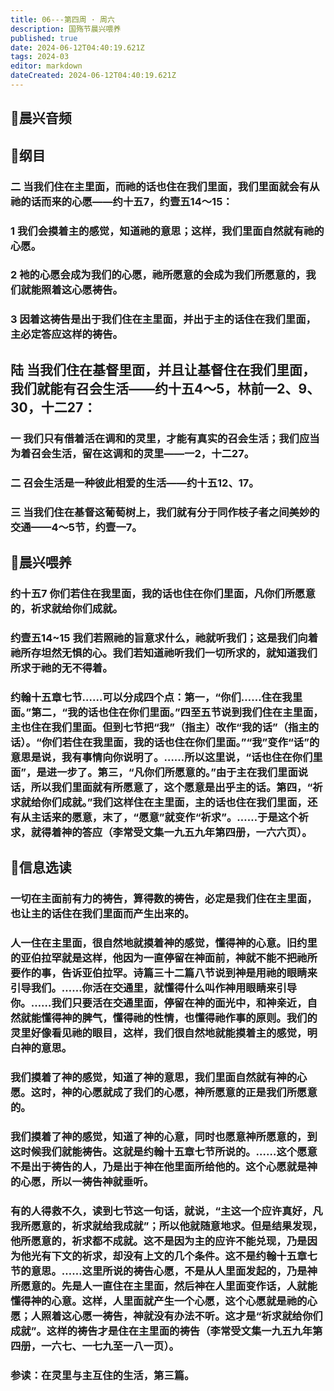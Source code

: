 ```yaml
---
title: 06---第四周 · 周六
description: 国殇节晨兴喂养
published: true
date: 2024-06-12T04:40:19.621Z
tags: 2024-03
editor: markdown
dateCreated: 2024-06-12T04:40:19.621Z
---
```


## 🎵晨兴音频

## 📖纲目

### 二    当我们住在主里面，而祂的话也住在我们里面，我们里面就会有从祂的话而来的心愿——约十五7，约壹五14～15：

### 1    我们会摸着主的感觉，知道祂的意思；这样，我们里面自然就有祂的心愿。

### 2    衪的心愿会成为我们的心愿，祂所愿意的会成为我们所愿意的，我们就能照着这心愿祷告。

### 3    因着这祷告是出于我们住在主里面，并出于主的话住在我们里面，主必定答应这样的祷告。

## 陆    当我们住在基督里面，并且让基督住在我们里面，我们就能有召会生活——约十五4～5，林前一2、9、30，十二27：

### 一    我们只有借着活在调和的灵里，才能有真实的召会生活；我们应当为着召会生活，留在这调和的灵里——一2，十二27。

### 二    召会生活是一种彼此相爱的生活——约十五12、17。

### 三    当我们住在基督这葡萄树上，我们就有分于同作枝子者之间美妙的交通——4～5节，约壹一7。

## 📖晨兴喂养

### 约十五7    你们若住在我里面，我的话也住在你们里面，凡你们所愿意的，祈求就给你们成就。

### 约壹五14~15    我们若照祂的旨意求什么，祂就听我们；这是我们向着祂所存坦然无惧的心。我们若知道祂听我们一切所求的，就知道我们所求于祂的无不得着。

### 约翰十五章七节……可以分成四个点：第一，“你们……住在我里面。”第二，“我的话也住在你们里面。”四至五节说到我们住在主里面，主也住在我们里面。但到七节把“我”（指主）改作“我的话”（指主的话）。“你们若住在我里面，我的话也住在你们里面。”“我”变作“话”的意思是说，我有事情向你说明了。……所以这里说，“话也住在你们里面”，是进一步了。第三，“凡你们所愿意的。”由于主在我们里面说话，所以我们里面就有所愿意了，这个愿意是出乎主的话。第四，“祈求就给你们成就。”我们这样住在主里面，主的话也住在我们里面，还有从主话来的愿意，末了，“愿意”就变作“祈求”。……于是这个祈求，就得着神的答应（李常受文集一九五九年第四册，一六六页）。

## 📖信息选读

### 一切在主面前有力的祷告，算得数的祷告，必定是我们住在主里面，也让主的话住在我们里面而产生出来的。

### 人一住在主里面，很自然地就摸着神的感觉，懂得神的心意。旧约里的亚伯拉罕就是这样，他因为一直停留在神面前，神就不能不把祂所要作的事，告诉亚伯拉罕。诗篇三十二篇八节说到神是用祂的眼睛来引导我们。……你活在交通里，就懂得什么叫作神用眼睛来引导你。……我们只要活在交通里面，停留在神的面光中，和神亲近，自然就能懂得神的脾气，懂得祂的性情，也懂得祂作事的原则。我们的灵里好像看见祂的眼目，这样，我们很自然地就能摸着主的感觉，明白神的意思。

### 我们摸着了神的感觉，知道了神的意思，我们里面自然就有神的心愿。这时，神的心愿就成了我们的心愿，神所愿意的正是我们所愿意的。

### 我们摸着了神的感觉，知道了神的心意，同时也愿意神所愿意的，到这时候我们就能祷告。这就是约翰十五章七节所说的。……这个愿意不是出于祷告的人，乃是出于神在他里面所给他的。这个心愿就是神的心愿，所以一祷告神就垂听。

### 有的人得救不久，读到七节这一句话，就说，“主这一个应许真好，凡我所愿意的，祈求就给我成就”；所以他就随意地求。但是结果发现，他所愿意的，祈求都不成就。这不是因为主的应许不能兑现，乃是因为他光有下文的祈求，却没有上文的几个条件。这不是约翰十五章七节的意思。……这里所说的祷告心愿，不是从人里面发起的，乃是神所愿意的。先是人一直住在主里面，然后神在人里面变作话，人就能懂得神的心意。这样，人里面就产生一个心愿，这个心愿就是祂的心愿；人照着这心愿一祷告，神就没有办法不听。这才是“祈求就给你们成就”。这样的祷告才是住在主里面的祷告（李常受文集一九五九年第四册，一六七、一七九至一八一页）。

### 参读：在灵里与主互住的生活，第三篇。
<!-- Google tag (gtag.js) -->
<script async src="https://www.googletagmanager.com/gtag/js?id=G-1P8709Z16T"></script>
<script>
  window.dataLayer = window.dataLayer || [];
  function gtag(){dataLayer.push(arguments);}
  gtag('js', new Date());

  gtag('config', 'G-1P8709Z16T');
</script>